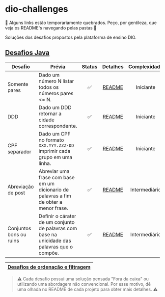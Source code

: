 # dio-challenges

🔴 Alguns links estão temporariamente quebrados. Peço, por gentileza, que veja os README's navegando pelas pastas 🔴

Soluções dos desafios propostos pela plataforma de ensino DIO.

  [Desafios Java](https://github.com/UellingtonDamasceno/dio-challenges/tree/main/java)
  ---------
  
  | Desafio | Prévia | Status | Detalhes | Complexidade |
  | ------- | ------ | :----: | :------: | :---------: |
  | Somente pares | Dado um número N listar todos os números pares <= N. | :white_check_mark: | [README](/java/only-even) | Iniciante |
  | DDD | Dado um DDD retornar a cidade correspondente. | :white_check_mark: | [README](/java/ddd-search) | Iniciante | 
  | CPF separador | Dado um CPF no formato `XXX.YYY.ZZZ-DD` imprimir cada grupo em uma linha. | :white_check_mark: | [README](/java/cpf-spliterator) | Iniciante | 
  | Abreviação de post | Abreviar uma frase com base em um dicionario de palavras a fim de obter a menor frase. | :white_check_mark: | [README](/java/blog-post-text-reducer) | Intermediário |
  | Conjuntos bons ou ruins | Definir o cárater de um conjunto de palavras com base na unicidade das palavras que o compõe. | :white_check_mark: |  [README](https://github.com/UellingtonDamasceno/dio-challenges/tree/main/java/good-or-bad-sets) | Intermediário |
  

  | [Desafios de ordenação e filtragem](/java/ordenation) | 
  |----|
  
  > ⚠️ Cada desafio possui uma solução pensada "Fora da caixa" ou utilizando uma abordagem não convencional. 
  > Por esse motivo, dê uma olhada no README de cada projeto para obter mais detalhes. ⚠️
